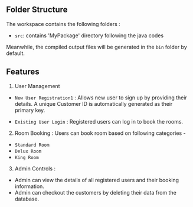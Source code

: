 ## Folder Structure

The workspace contains the following folders :

- `src`: contains 'MyPackage' directory following the java codes

Meanwhile, the compiled output files will be generated in the `bin` folder by default.

## Features
1. User Management
- `New User Registration1` : Allows new user to sign up by providing their details. A unique Customer ID is automatically generated as their primary key.

- `Existing User Login` : Registered users can log in to book the rooms.

2. Room Booking : Users can book room based on following categories - 
- `Standard Room`
- `Delux Room`
- `King Room`

3. Admin Controls : 
- Admin can view the details of all registered users and their booking information.
- Admin can checkout the customers by deleting their data from the database.
